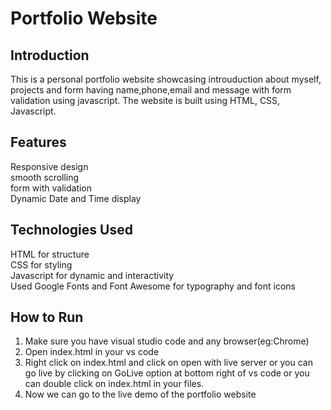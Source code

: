 # Portfolio Website

## Introduction
This is a personal portfolio website showcasing introuduction about myself, projects and form having name,phone,email and message with form validation using javascript. The website is built using HTML, CSS, Javascript.

## Features
Responsive design <br>
smooth scrolling <br>
form with validation <br>
Dynamic Date and Time display <br>

## Technologies Used
HTML for structure <br>
CSS  for styling <br>
Javascript for dynamic and interactivity <br>
Used Google Fonts and Font Awesome for typography and font icons <br>

## How to Run 
1. Make sure you have visual studio code and any browser(eg:Chrome)  <br>
2. Open index.html in your vs code <br>
3. Right click on index.html and click on open with live server or you can go live by clicking on GoLive option at bottom right of vs code or you can double click on index.html in your files. <br>
4. Now we can go to the live demo of the portfolio website <br>
